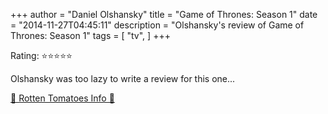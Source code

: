 +++
author = "Daniel Olshansky"
title = "Game of Thrones: Season 1"
date = "2014-11-27T04:45:11"
description = "Olshansky's review of Game of Thrones: Season 1"
tags = [
    "tv",
]
+++

Rating: ⭐⭐⭐⭐⭐

Olshansky was too lazy to write a review for this one...

[🍅 Rotten Tomatoes Info 🍅](https://www.rottentomatoes.com//tv/game_of_thrones/s01)